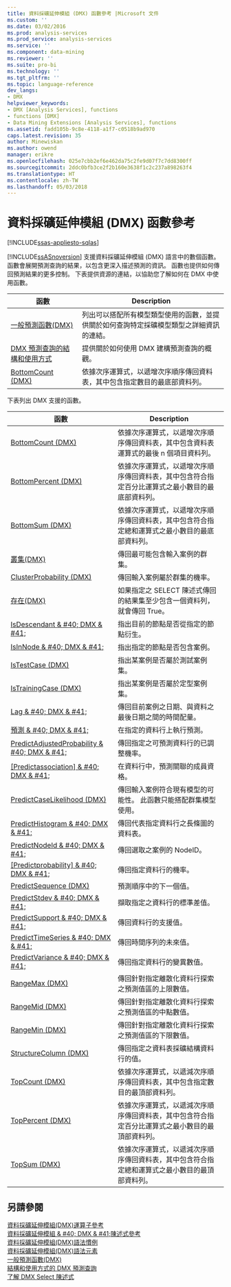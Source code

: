 ```yaml
---
title: 資料採礦延伸模組 (DMX) 函數參考 |Microsoft 文件
ms.custom: ''
ms.date: 03/02/2016
ms.prod: analysis-services
ms.prod_service: analysis-services
ms.service: ''
ms.component: data-mining
ms.reviewer: ''
ms.suite: pro-bi
ms.technology: ''
ms.tgt_pltfrm: ''
ms.topic: language-reference
dev_langs:
- DMX
helpviewer_keywords:
- DMX [Analysis Services], functions
- functions [DMX]
- Data Mining Extensions [Analysis Services], functions
ms.assetid: fadd105b-9c8e-4118-a1f7-c0518b9ad970
caps.latest.revision: 35
author: Minewiskan
ms.author: owend
manager: erikre
ms.openlocfilehash: 025e7cbb2ef6e462da75c2fe9d07f7c7dd8300ff
ms.sourcegitcommit: 2ddc0bfb3ce2f2b160e3638f1c2c237a898263f4
ms.translationtype: HT
ms.contentlocale: zh-TW
ms.lasthandoff: 05/03/2018
---
```

# <a name="data-mining-extensions-dmx-function-reference"></a>資料採礦延伸模組 (DMX) 函數參考
[!INCLUDE[ssas-appliesto-sqlas](../includes/ssas-appliesto-sqlas.md)]

  [!INCLUDE[ssASnoversion](../includes/ssasnoversion-md.md)] 支援資料採礦延伸模組 (DMX) 語言中的數個函數。 函數會展開預測查詢的結果，以包含更深入描述預測的資訊。 函數也提供如何傳回預測結果的更多控制。 下表提供資源的連結，以協助您了解如何在 DMX 中使用函數。  
  
|函數|Description|  
|--------------|-----------------|  
|[一般預測函數&#40;DMX&#41;](../dmx/general-prediction-functions-dmx.md)|列出可以搭配所有模型類型使用的函數，並提供關於如何查詢特定採礦模型類型之詳細資訊的連結。|  
|[DMX 預測查詢的結構和使用方式](../dmx/structure-and-usage-of-dmx-prediction-queries.md)|提供關於如何使用 DMX 建構預測查詢的概觀。|  
|[BottomCount &#40;DMX&#41;](../dmx/bottomcount-dmx.md)|依據次序運算式，以遞增次序順序傳回資料表，其中包含指定數目的最底部資料列。|  
  
 下表列出 DMX 支援的函數。  
  
|函數|Description|  
|--------------|-----------------|  
|[BottomCount &#40;DMX&#41;](../dmx/bottomcount-dmx.md)|依據次序運算式，以遞增次序順序傳回資料表，其中包含資料表運算式的最後 n 個項目資料列。|  
|[BottomPercent &#40;DMX&#41;](../dmx/bottompercent-dmx.md)|依據次序運算式，以遞增次序順序傳回資料表，其中包含符合指定百分比運算式之最小數目的最底部資料列。|  
|[BottomSum &#40;DMX&#41;](../dmx/bottomsum-dmx.md)|依據次序運算式，以遞增次序順序傳回資料表，其中包含符合指定總和運算式之最小數目的最底部資料列。|  
|[叢集&#40;DMX&#41;](../dmx/cluster-dmx.md)|傳回最可能包含輸入案例的群集。|  
|[ClusterProbability &#40;DMX&#41;](../dmx/clusterprobability-dmx.md)|傳回輸入案例屬於群集的機率。|  
|[存在&#40;DMX&#41;](../dmx/exists-dmx.md)|如果指定之 SELECT 陳述式傳回的結果集至少包含一個資料列，就會傳回 True。|  
|[IsDescendant & #40; DMX & #41;](../dmx/isdescendant-dmx.md)|指出目前的節點是否從指定的節點衍生。|  
|[IsInNode & #40; DMX & #41;](../dmx/isinnode-dmx.md)|指出指定的節點是否包含案例。|  
|[IsTestCase &#40;DMX&#41;](../dmx/istestcase-dmx.md)|指出某案例是否屬於測試案例集。|  
|[IsTrainingCase &#40;DMX&#41;](../dmx/istrainingcase-dmx.md)|指出某案例是否屬於定型案例集。|  
|[Lag & #40; DMX & #41;](../dmx/lag-dmx.md)|傳回目前案例之日期、與資料之最後日期之間的時間配量。|  
|[預測 & #40; DMX & #41;](../dmx/predict-dmx.md)|在指定的資料行上執行預測。|  
|[PredictAdjustedProbability & #40; DMX & #41;](../dmx/predictadjustedprobability-dmx.md)|傳回指定之可預測資料行的已調整機率。|  
|[[Predictassociation] & #40; DMX & #41;](../dmx/predictassociation-dmx.md)|在資料行中，預測關聯的成員資格。|  
|[PredictCaseLikelihood &#40;DMX&#41;](../dmx/predictcaselikelihood-dmx.md)|傳回輸入案例符合現有模型的可能性。 此函數只能搭配群集模型使用。|  
|[PredictHistogram & #40; DMX & #41;](../dmx/predicthistogram-dmx.md)|傳回代表指定資料行之長條圖的資料表。|  
|[PredictNodeId & #40; DMX & #41;](../dmx/predictnodeid-dmx.md)|傳回選取之案例的 NodeID。|  
|[[Predictprobability] & #40; DMX & #41;](../dmx/predictprobability-dmx.md)|傳回指定資料行的機率。|  
|[PredictSequence &#40;DMX&#41;](../dmx/predictsequence-dmx.md)|預測順序中的下一個值。|  
|[PredictStdev & #40; DMX & #41;](../dmx/predictstdev-dmx.md)|擷取指定之資料行的標準差值。|  
|[PredictSupport & #40; DMX & #41;](../dmx/predictsupport-dmx.md)|傳回資料行的支援值。|  
|[PredictTimeSeries & #40; DMX & #41;](../dmx/predicttimeseries-dmx.md)|傳回時間序列的未來值。|  
|[PredictVariance & #40; DMX & #41;](../dmx/predictvariance-dmx.md)|傳回指定資料行的變異數值。|  
|[RangeMax &#40;DMX&#41;](../dmx/rangemax-dmx.md)|傳回針對指定離散化資料行探索之預測值區的上限數值。|  
|[RangeMid &#40;DMX&#41;](../dmx/rangemid-dmx.md)|傳回針對指定離散化資料行探索之預測值區的中點數值。|  
|[RangeMin &#40;DMX&#41;](../dmx/rangemin-dmx.md)|傳回針對指定離散化資料行探索之預測值區的下限數值。|  
|[StructureColumn &#40;DMX&#41;](../dmx/structurecolumn-dmx.md)|傳回指定之資料表採礦結構資料行的值。|  
|[TopCount &#40;DMX&#41;](../dmx/topcount-dmx.md)|依據次序運算式，以遞減次序順序傳回資料表，其中包含指定數目的最頂部資料列。|  
|[TopPercent &#40;DMX&#41;](../dmx/toppercent-dmx.md)|依據次序運算式，以遞減次序順序傳回資料表，其中包含符合指定百分比運算式之最小數目的最頂部資料列。|  
|[TopSum &#40;DMX&#41;](../dmx/topsum-dmx.md)|依據次序運算式，以遞減次序順序傳回資料表，其中包含符合指定總和運算式之最小數目的最頂部資料列。|  
  
## <a name="see-also"></a>另請參閱  
 [資料採礦延伸模組&#40;DMX&#41;運算子參考](../dmx/data-mining-extensions-dmx-operator-reference.md)   
 [資料採礦延伸模組 & #40; DMX & #41;陳述式參考](../dmx/data-mining-extensions-dmx-statements.md)   
 [資料採礦延伸模組&#40;DMX&#41;語法慣例](../dmx/data-mining-extensions-dmx-syntax-conventions.md)   
 [資料採礦延伸模組&#40;DMX&#41;語法元素](../dmx/data-mining-extensions-dmx-syntax-elements.md)   
 [一般預測函數&#40;DMX&#41;](../dmx/general-prediction-functions-dmx.md)   
 [結構和使用方式的 DMX 預測查詢](../dmx/structure-and-usage-of-dmx-prediction-queries.md)   
 [了解 DMX Select 陳述式](../dmx/understanding-the-dmx-select-statement.md)  
  
  
